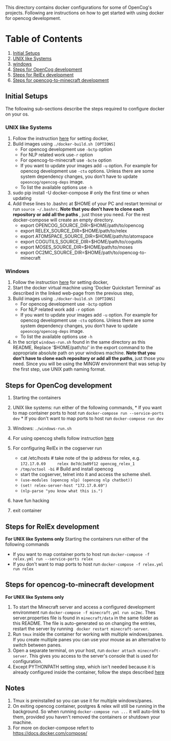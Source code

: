 This directory contains docker configurations for some of OpenCog's projects.
Following are instructions on how to get started with using docker for opencog
development.

# Table of Contents
1. [Initial Setups](#initial-setups)
  1. [UNIX like Systems](#unix-like-systems)
  2. [windows](#windows)
2. [Steps for OpenCog development](#steps-for-opencog-development)
3. [Steps for RelEx development](#steps-for-relex-development)
4. [Steps for opencog-to-minecraft development](#steps-for-opencog-to-minecraft-development)


## Initial Setups
The following sub-sections describe the steps required to configure docker on
your os.

### UNIX like Systems
1. Follow the instruction [here](https://docs.docker.com/engine/installation/)
   for setting docker,
2. Build images using `./docker-build.sh [OPTIONS]`
    * For opencog development use `-bctp` option
    * For NLP related work use`-r` option
    * For opencog-to-minecraft use `-bcte` option
    * If you want to update your images add `-u` option. For example for opencog
      development use `-ctu` options. Unless there are some system dependency
      changes, you don't have to update `opeoncog/opencog-deps` image.
    * To list the available options use `-h`
3. sudo pip install -U docker-compose # only the first time or when updating
4. Add these lines to .bashrc at $HOME of your PC and restart terminal or run
   `source ~/.bashrc`. __Note that you don't have to clone each repository or
   add all the paths__ , just those you need. For the rest docker-compose will
   create an empty directory.
    * export OPENCOG_SOURCE_DIR=$HOME/path/to/opencog
    * export RELEX_SOURCE_DIR=$HOME/path/to/relex
    * export ATOMSPACE_SOURCE_DIR=$HOME/path/to/atomspace
    * export COGUTILS_SOURCE_DIR=$HOME/path/to/cogutils
    * export MOSES_SOURCE_DIR=$HOME/path/to/moses
    * export OC2MC_SOURCE_DIR=$HOME/path/to/opencog-to-minecraft

### Windows
1. Follow the instruction [here](https://docs.docker.com/engine/installation/windows)
   for setting docker,
2. Start the docker virtual machine using 'Docker Quickstart Terminal' as
   described in the linked web-page from the previous step,
3. Build images using `./docker-build.sh [OPTIONS]`
    * For opencog development use `-bctp` option
    * For NLP related work add `-r` option
    * If you want to update your images add `-u` option. For example for opencog
      development use `-ctu` options. Unless there are some system dependency
      changes, you don't have to update `opeoncog/opencog-deps` image.
    * To list the available options use `-h`
4. In the script `windows-run.sh` found in the same directory as this README,
   Replace '$HOME/path/to/' in the export command to the appropriate absolute
   path on your windows machine. __Note that you don't have to clone each
   repository or add all the paths__, just those you need. Since you will be
   using the MINGW environment that was setup by the first step, use UNIX path
   naming format.

## Steps for OpenCog development
1. Starting the containers
  1. UNIX like systems: run either of the following commands,
    * If you want to map container ports to host run
      `docker-compose run --service-ports dev`
    * If you don't want to map ports to host run
      `docker-compose run dev`
  2. Windows: `./windows-run.sh`

2. For using opencog shells follow instruction
   [here](http://wiki.opencog.org/w/OpenCog_shell)

3. For configuring RelEx in the cogserver run
    * cat /etc/hosts   # take note of the ip address for relex, e.g.
      `172.17.0.69     relex 8e7dc3a09f12 opencog_relex_1`
    * `/tmp/octool -bi` # Build and install opencog
    * start the cogserver, telnet into it and access the scheme shell.
    * `(use-modules (opencog nlp) (opencog nlp chatbot))`
    * `(set! relex-server-host "172.17.0.69")`
    * `(nlp-parse "you know what this is.")`
3. have fun hacking
4. exit container

## Steps for RelEx development
__For UNIX like Systems only__
Starting the containers run either of the following commands
* If you want to map container ports to host run
  `docker-compose -f relex.yml run --service-ports relex`
* If you don't want to map ports to host run
   `docker-compose -f relex.yml run relex`

## Steps for opencog-to-minecraft development
__For UNIX like Systems only__
1. To start the Minecraft server and access a configured development environment
   run `docker-compose -f minecraft.yml run oc2mc`. Thes server.properties file
   is found in `minecraft/data` in the same folder as this README. The file is
   auto-generated so on changing the entries, restart the server by running
   ` docker restart minecraft-server`.
2. Run `tmux` inside the container for working with multiple windows/panes.
   If you create multiple panes you can use your mouse as an alternative to
   switch between panes.
3. Open a separate terminal, on your host, run `docker attach minecraft-server`.
   This gives you access to the server's console that is used for configuration.
4. Except PYTHONPATH setting step, which isn't needed because it is already
   configured inside the container, follow the steps described
   [here](https://github.com/opencog/opencog-to-minecraft#steps-to-start-the-bot)

## Notes
1. Tmux is preinstalled so you can use it for multiple windows/panes.
2. On exiting opencog container, postgres & relex will still be running in the
   background. So when running `docker-compose run ...` it will auto-link to them,
   provided you haven't removed the containers or shutdown your machine.
2. For more on docker-compose refert to https://docs.docker.com/compose/
